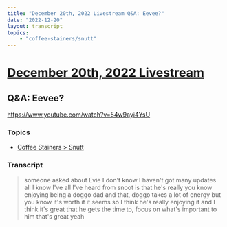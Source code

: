 ```yaml
---
title: "December 20th, 2022 Livestream Q&A: Eevee?"
date: "2022-12-20"
layout: transcript
topics:
    - "coffee-stainers/snutt"
---
```

# [December 20th, 2022 Livestream](../2022-12-20.md)
## Q&A: Eevee?
https://www.youtube.com/watch?v=54w9ayi4YsU

### Topics
* [Coffee Stainers > Snutt](../topics/coffee-stainers/snutt.md)

### Transcript

> someone asked about Evie I don't know I haven't got many updates all I know I've all I've heard from snoot is that he's really you know enjoying being a doggo dad and that, doggo takes a lot of energy but you know it's worth it it seems so I think he's really enjoying it and I think it's great that he gets the time to, focus on what's important to him that's great yeah
